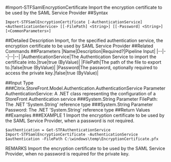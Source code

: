 #Import-STFSamlEncryptionCertificate
Import the encryption certificate to be used by the SAML Service Provider
##Syntax
```Import-STFSamlEncryptionCertificate [-AuthenticationService] <AuthenticationService> [[-FilePath] <String>] [[-Password] <String>] [<CommonParameters>]
```
##Detailed Description
Import, for the specified authentication service, the encryption certificate to be used by SAML Service Provider
##Related Commands
##Parameters
|Name|Description|Required?|Pipeline Input||--|--|--|--||AuthenticationService|The Authentication Service to import the certificate into.|true|true (ByValue)||FilePath|The path of the file to export to.|false|true (ByValue)||Password|The password, optionally required to access the private key.|false|true (ByValue)|##Input Type
###Citrix.StoreFront.Model.Authentication.AuthenticationService
Parameter AuthenticationService: A .NET class representing the configuration of a StoreFront Authentication service
###System.String
Parameter FilePath: The .NET 'System.String' reference type
###System.String
Parameter Password: The .NET 'System.String' reference type
##Return Values
##Examples
###EXAMPLE 1 Import the encryption certificate to be used by the SAML Service Provider, when a password is not required.
```$authentication = Get-STFAuthenticationService
Import-STFSamlEncryptionCertificate -AuthenticationService $authentication -FilePath C:\windows\temp\EncryptionCertificate.pfx
```
REMARKS
Import the encryption certificate to be used by the SAML Service Provider, when no password is required for the
private key.
